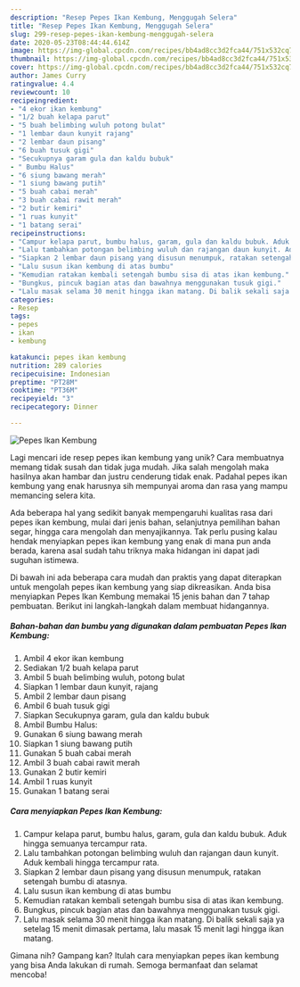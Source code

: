 ```yaml
---
description: "Resep Pepes Ikan Kembung, Menggugah Selera"
title: "Resep Pepes Ikan Kembung, Menggugah Selera"
slug: 299-resep-pepes-ikan-kembung-menggugah-selera
date: 2020-05-23T08:44:44.614Z
image: https://img-global.cpcdn.com/recipes/bb4ad8cc3d2fca44/751x532cq70/pepes-ikan-kembung-foto-resep-utama.jpg
thumbnail: https://img-global.cpcdn.com/recipes/bb4ad8cc3d2fca44/751x532cq70/pepes-ikan-kembung-foto-resep-utama.jpg
cover: https://img-global.cpcdn.com/recipes/bb4ad8cc3d2fca44/751x532cq70/pepes-ikan-kembung-foto-resep-utama.jpg
author: James Curry
ratingvalue: 4.4
reviewcount: 10
recipeingredient:
- "4 ekor ikan kembung"
- "1/2 buah kelapa parut"
- "5 buah belimbing wuluh potong bulat"
- "1 lembar daun kunyit rajang"
- "2 lembar daun pisang"
- "6 buah tusuk gigi"
- "Secukupnya garam gula dan kaldu bubuk"
- " Bumbu Halus"
- "6 siung bawang merah"
- "1 siung bawang putih"
- "5 buah cabai merah"
- "3 buah cabai rawit merah"
- "2 butir kemiri"
- "1 ruas kunyit"
- "1 batang serai"
recipeinstructions:
- "Campur kelapa parut, bumbu halus, garam, gula dan kaldu bubuk. Aduk hingga semuanya tercampur rata."
- "Lalu tambahkan potongan belimbing wuluh dan rajangan daun kunyit. Aduk kembali hingga tercampur rata."
- "Siapkan 2 lembar daun pisang yang disusun menumpuk, ratakan setengah bumbu di atasnya."
- "Lalu susun ikan kembung di atas bumbu"
- "Kemudian ratakan kembali setengah bumbu sisa di atas ikan kembung."
- "Bungkus, pincuk bagian atas dan bawahnya menggunakan tusuk gigi."
- "Lalu masak selama 30 menit hingga ikan matang. Di balik sekali saja ya setelag 15 menit dimasak pertama, lalu masak 15 menit lagi hingga ikan matang."
categories:
- Resep
tags:
- pepes
- ikan
- kembung

katakunci: pepes ikan kembung 
nutrition: 289 calories
recipecuisine: Indonesian
preptime: "PT28M"
cooktime: "PT36M"
recipeyield: "3"
recipecategory: Dinner

---
```



![Pepes Ikan Kembung](https://img-global.cpcdn.com/recipes/bb4ad8cc3d2fca44/751x532cq70/pepes-ikan-kembung-foto-resep-utama.jpg)

Lagi mencari ide resep pepes ikan kembung yang unik? Cara membuatnya memang tidak susah dan tidak juga mudah. Jika salah mengolah maka hasilnya akan hambar dan justru cenderung tidak enak. Padahal pepes ikan kembung yang enak harusnya sih mempunyai aroma dan rasa yang mampu memancing selera kita.

Ada beberapa hal yang sedikit banyak mempengaruhi kualitas rasa dari pepes ikan kembung, mulai dari jenis bahan, selanjutnya pemilihan bahan segar, hingga cara mengolah dan menyajikannya. Tak perlu pusing kalau hendak menyiapkan pepes ikan kembung yang enak di mana pun anda berada, karena asal sudah tahu triknya maka hidangan ini dapat jadi suguhan istimewa.




Di bawah ini ada beberapa cara mudah dan praktis yang dapat diterapkan untuk mengolah pepes ikan kembung yang siap dikreasikan. Anda bisa menyiapkan Pepes Ikan Kembung memakai 15 jenis bahan dan 7 tahap pembuatan. Berikut ini langkah-langkah dalam membuat hidangannya.

<!--inarticleads1-->

##### Bahan-bahan dan bumbu yang digunakan dalam pembuatan Pepes Ikan Kembung:

1. Ambil 4 ekor ikan kembung
1. Sediakan 1/2 buah kelapa parut
1. Ambil 5 buah belimbing wuluh, potong bulat
1. Siapkan 1 lembar daun kunyit, rajang
1. Ambil 2 lembar daun pisang
1. Ambil 6 buah tusuk gigi
1. Siapkan Secukupnya garam, gula dan kaldu bubuk
1. Ambil  Bumbu Halus:
1. Gunakan 6 siung bawang merah
1. Siapkan 1 siung bawang putih
1. Gunakan 5 buah cabai merah
1. Ambil 3 buah cabai rawit merah
1. Gunakan 2 butir kemiri
1. Ambil 1 ruas kunyit
1. Gunakan 1 batang serai




<!--inarticleads2-->

##### Cara menyiapkan Pepes Ikan Kembung:

1. Campur kelapa parut, bumbu halus, garam, gula dan kaldu bubuk. Aduk hingga semuanya tercampur rata.
1. Lalu tambahkan potongan belimbing wuluh dan rajangan daun kunyit. Aduk kembali hingga tercampur rata.
1. Siapkan 2 lembar daun pisang yang disusun menumpuk, ratakan setengah bumbu di atasnya.
1. Lalu susun ikan kembung di atas bumbu
1. Kemudian ratakan kembali setengah bumbu sisa di atas ikan kembung.
1. Bungkus, pincuk bagian atas dan bawahnya menggunakan tusuk gigi.
1. Lalu masak selama 30 menit hingga ikan matang. Di balik sekali saja ya setelag 15 menit dimasak pertama, lalu masak 15 menit lagi hingga ikan matang.




Gimana nih? Gampang kan? Itulah cara menyiapkan pepes ikan kembung yang bisa Anda lakukan di rumah. Semoga bermanfaat dan selamat mencoba!
